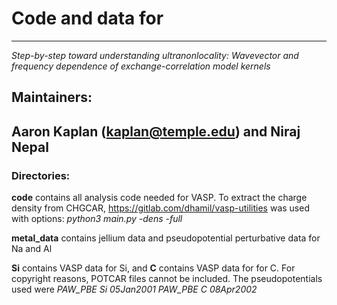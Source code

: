 # Code and data for
---
*Step-by-step toward understanding ultranonlocality: Wavevector and frequency dependence of exchange-correlation model kernels*

## Maintainers:
Aaron Kaplan (kaplan@temple.edu) and Niraj Nepal
---

### Directories:

**code** contains all analysis code needed for VASP. To extract the charge density from CHGCAR,
  https://gitlab.com/dhamil/vasp-utilities
was used with options:
*python3 main.py -dens -full*

**metal_data** contains jellium data and pseudopotential perturbative data for Na and Al

**Si** contains VASP data for Si, and **C** contains VASP data for for C. For copyright reasons, POTCAR files cannot be included. The pseudopotentials used were
*PAW_PBE Si 05Jan2001*
*PAW_PBE C 08Apr2002*
